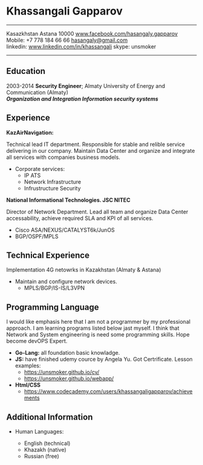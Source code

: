 Khassangali Gapparov
============

___
Kasazkhstan Astana 10000                   www.facebook.com/hasangaly.gapparov  
Mobile: +7 778 184 66 66                                   hasangaly@gmail.com  
linkedin: www.linkedin.com/in/khassangali                      skype: unsmoker  
___

Education
---------

2003-2014
   **Security Engineer**; Almaty University of Energy and Communication (Almaty)  
   ***Organization and Integration Information security systems***


Experience
----------

**KazAirNavigation:**

Technical lead IT department. Responsible for stable and relible service
delivering in our company. Maintain Data Center and organize and integrate
all services with companies business models.

* Corporate services:
	* IP ATS
	* Network Infrastructure
	* Infrustructure Security

**National Informational Technologies. JSC NITEC**

Director of Network Department. Lead all team and organize Data Center
accessability, achieve required SLA and KPI of all services.

  * Cisco ASA/NEXUS/CATALYST6k/JunOS
  * BGP/OSPF/MPLS

Technical Experience
--------------------

Implementation 4G netowrks in Kazakhstan (Almaty & Astana)

  * Maintain and configure network devices.
 	* MPLS/BGP/IS-IS/L3VPN


Programming Language
--------------------

I would like emphasis here that I am not a programmer by my professional
approach. I am learning programs listed below jast myself. I think that
Network and System engineering is need some programming skills. Hope become
devOPS Expert.

  * **Go-Lang:** all foundation basic knowladge.
  *  **JS:** have finished udemy cource by Angela Yu. Got Certrificate.
    Lesson examples:
	   * https://unsmoker.github.io/cv/
	   * https://unsmoker.github.io/webapp/
  * **Html/CSS**
	   * https://www.codecademy.com/users/khassangaligapparov/achievements

Additional Information
----------------------------------------

* Human Languages:

     * English (technical)
     * Khazakh (native)
     * Russian (free)
